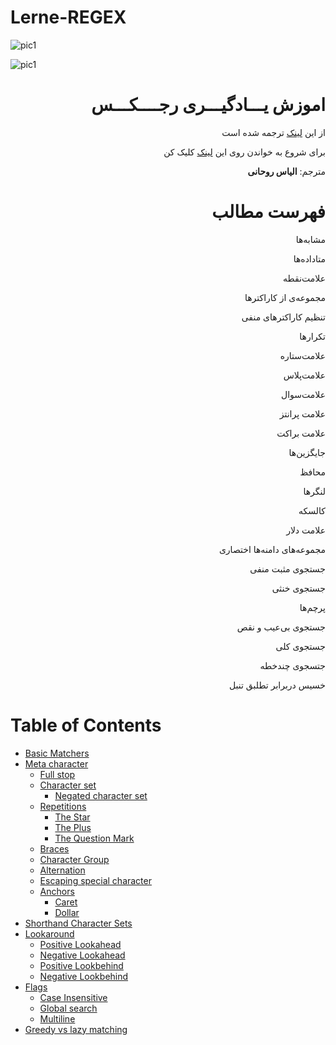 # Lerne-REGEX

![pic1](https://camo.githubusercontent.com/d2e5827a412359c7593575adf876db23d4d50747/68747470733a2f2f692e696d6775722e636f6d2f6259776c3756662e706e67 "اموزش رجکس")


![pic1](./img/imgـregex_fa.png "اموزش رجکس")


<div dir=rtl>

# اموزش یـــادگیـــری رجــــکـــس


از این [لینک](https://github.com/ziishaned/learn-regex/blob/master/translations/README-ru.md) ترجمه شده است


 
برای شروع به خواندن روی این [لینک](./Regex.md) کلیک کن

مترجم: **الیاس روحانی**



# فهرست مطالب


مشابه‌ها

متاداده‌ها

علامت‌نقطه

مجموعه‌ی از کاراکترها

تنظیم کاراکترهای منفی

تکرارها

علامت‌ستاره

علامت‌پلاس

علامت‌سوال

علامت پرانتز

علامت براکت

جایگزین‌ها

محافظ

لنگرها

کالسکه

علامت دلار

مجموعه‌های دامنه‌ها اختصاری

جستجوی مثبت منفی

جستجوی خنثی

پرچم‌ها

جستجوی بی‌عیب و نقص

جستجوی کلی

جتسجوی چند‌خطه

خسیس دربرابر تطلبق تنبل



<div dir=ltr>

# Table of Contents

- [Basic Matchers](#1-basic-matchers)
- [Meta character](#2-meta-characters)
  - [Full stop](#21-full-stop)
  - [Character set](#22-character-set)
    - [Negated character set](#221-negated-character-set)
  - [Repetitions](#23-repetitions)
    - [The Star](#231-the-star)
    - [The Plus](#232-the-plus)
    - [The Question Mark](#233-the-question-mark)
  - [Braces](#24-braces)
  - [Character Group](#25-character-group)
  - [Alternation](#26-alternation)
  - [Escaping special character](#27-escaping-special-character)
  - [Anchors](#28-anchors)
    - [Caret](#281-caret)
    - [Dollar](#282-dollar)
- [Shorthand Character Sets](#3-shorthand-character-sets)
- [Lookaround](#4-lookaround)
  - [Positive Lookahead](#41-positive-lookahead)
  - [Negative Lookahead](#42-negative-lookahead)
  - [Positive Lookbehind](#43-positive-lookbehind)
  - [Negative Lookbehind](#44-negative-lookbehind)
- [Flags](#5-flags)
  - [Case Insensitive](#51-case-insensitive)
  - [Global search](#52-global-search)
  - [Multiline](#53-multiline)
- [Greedy vs lazy matching](#6-greedy-vs-lazy-matching)

